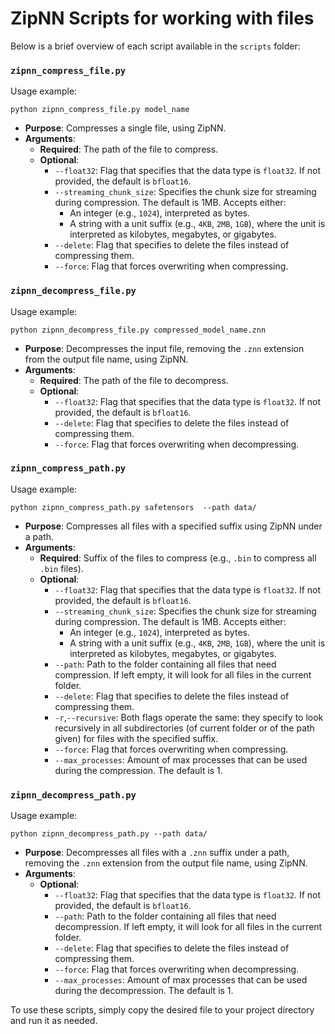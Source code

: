 # ZipNN Scripts for working with files

Below is a brief overview of each script available in the `scripts` folder:

### `zipnn_compress_file.py`

Usage example:
```
python zipnn_compress_file.py model_name
```
- **Purpose**: Compresses a single file, using ZipNN.
- **Arguments**:
  - **Required**: The path of the file to compress.
  - **Optional**:
    - `--float32`: Flag that specifies that the data type is `float32`. If not provided, the default is `bfloat16`.
    - `--streaming_chunk_size`: Specifies the chunk size for streaming during compression. The default is 1MB. Accepts either:
      - An integer (e.g., `1024`), interpreted as bytes.
      - A string with a unit suffix (e.g., `4KB`, `2MB`, `1GB`), where the unit is interpreted as kilobytes, megabytes, or gigabytes.
    - `--delete`: Flag that specifies to delete the files instead of compressing them.
    - `--force`: Flag that forces overwriting when compressing.
   
### `zipnn_decompress_file.py`

Usage example:
```
python zipnn_decompress_file.py compressed_model_name.znn
```

- **Purpose**: Decompresses the input file, removing the `.znn` extension from the output file name, using ZipNN.
- **Arguments**: 
  - **Required**: The path of the file to decompress.
  - **Optional**:
    - `--float32`: Flag that specifies that the data type is `float32`. If not provided, the default is `bfloat16`.
    - `--delete`: Flag that specifies to delete the files instead of compressing them.
    - `--force`: Flag that forces overwriting when decompressing.

### `zipnn_compress_path.py`

Usage example:
```
python zipnn_compress_path.py safetensors  --path data/
```

- **Purpose**: Compresses all files with a specified suffix using ZipNN under a path.
- **Arguments**:
  - **Required**: Suffix of the files to compress (e.g., `.bin` to compress all `.bin` files).
  - **Optional**:
    - `--float32`: Flag that specifies that the data type is `float32`. If not provided, the default is `bfloat16`.
    - `--streaming_chunk_size`: Specifies the chunk size for streaming during compression. The default is 1MB. Accepts either:
      - An integer (e.g., `1024`), interpreted as bytes.
      - A string with a unit suffix (e.g., `4KB`, `2MB`, `1GB`), where the unit is interpreted as kilobytes, megabytes, or gigabytes.
    - `--path`: Path to the folder containing all files that need compression. If left empty, it will look for all files in the current folder.
    - `--delete`: Flag that specifies to delete the files instead of compressing them.
    - `-r`,`--recursive`: Both flags operate the same: they specify to look recursively in all subdirectories (of current folder or of the path given) for files with the specified suffix.
    - `--force`: Flag that forces overwriting when compressing.
    - `--max_processes`: Amount of max processes that can be used during the compression. The default is 1.

### `zipnn_decompress_path.py`

Usage example:
```
python zipnn_decompress_path.py --path data/
```

- **Purpose**: Decompresses all files with a `.znn` suffix under a path, removing the `.znn` extension from the output file name, using ZipNN.
- **Arguments**: 
  - **Optional**:
    - `--float32`: Flag that specifies that the data type is `float32`. If not provided, the default is `bfloat16`.
    - `--path`: Path to the folder containing all files that need decompression. If left empty, it will look for all files in the current folder.
    - `--delete`: Flag that specifies to delete the files instead of compressing them.
    - `--force`: Flag that forces overwriting when decompressing.
    - `--max_processes`: Amount of max processes that can be used during the decompression. The default is 1.

To use these scripts, simply copy the desired file to your project directory and run it as needed.
